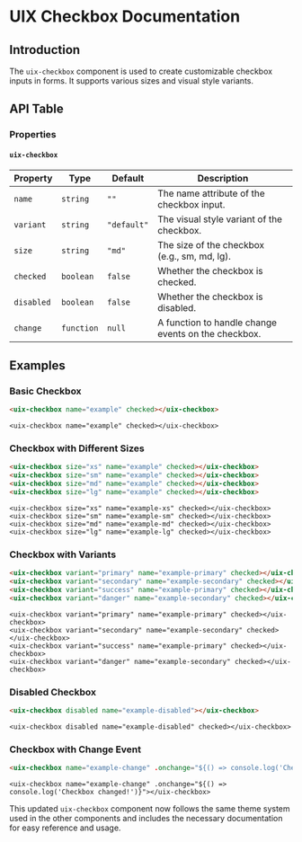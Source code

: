 # UIX Checkbox Documentation

## Introduction
The `uix-checkbox` component is used to create customizable checkbox inputs in forms. It supports various sizes and visual style variants.

## API Table

### Properties

#### `uix-checkbox`

| Property   | Type      | Default     | Description                                    |
|------------|-----------|-------------|------------------------------------------------|
| `name`     | `string`  | `""`        | The name attribute of the checkbox input.      |
| `variant`  | `string`  | `"default"` | The visual style variant of the checkbox.      |
| `size`     | `string`  | `"md"`      | The size of the checkbox (e.g., sm, md, lg).   |
| `checked`  | `boolean` | `false`     | Whether the checkbox is checked.               |
| `disabled` | `boolean` | `false`     | Whether the checkbox is disabled.              |
| `change`   | `function`| `null`      | A function to handle change events on the checkbox. |

## Examples

### Basic Checkbox
```html
<uix-checkbox name="example" checked></uix-checkbox>
```
```code
<uix-checkbox name="example" checked></uix-checkbox>
```

### Checkbox with Different Sizes
```html
<uix-checkbox size="xs" name="example" checked></uix-checkbox>
<uix-checkbox size="sm" name="example" checked></uix-checkbox>
<uix-checkbox size="md" name="example" checked></uix-checkbox>
<uix-checkbox size="lg" name="example" checked></uix-checkbox>
```
```code
<uix-checkbox size="xs" name="example-xs" checked></uix-checkbox>
<uix-checkbox size="sm" name="example-sm" checked></uix-checkbox>
<uix-checkbox size="md" name="example-md" checked></uix-checkbox>
<uix-checkbox size="lg" name="example-lg" checked></uix-checkbox>
```

### Checkbox with Variants
```html
<uix-checkbox variant="primary" name="example-primary" checked></uix-checkbox>
<uix-checkbox variant="secondary" name="example-secondary" checked></uix-checkbox>
<uix-checkbox variant="success" name="example-primary" checked></uix-checkbox>
<uix-checkbox variant="danger" name="example-secondary" checked></uix-checkbox>
```
```code
<uix-checkbox variant="primary" name="example-primary" checked></uix-checkbox>
<uix-checkbox variant="secondary" name="example-secondary" checked></uix-checkbox>
<uix-checkbox variant="success" name="example-primary" checked></uix-checkbox>
<uix-checkbox variant="danger" name="example-secondary" checked></uix-checkbox>
```

### Disabled Checkbox
```html
<uix-checkbox disabled name="example-disabled"></uix-checkbox>
```
```code
<uix-checkbox disabled name="example-disabled" checked></uix-checkbox>
```

### Checkbox with Change Event
```html
<uix-checkbox name="example-change" .onchange="${() => console.log('Checkbox changed!')}"></uix-checkbox>
```
```code
<uix-checkbox name="example-change" .onchange="${() => console.log('Checkbox changed!')}"></uix-checkbox>
```

This updated `uix-checkbox` component now follows the same theme system used in the other components and includes the necessary documentation for easy reference and usage.